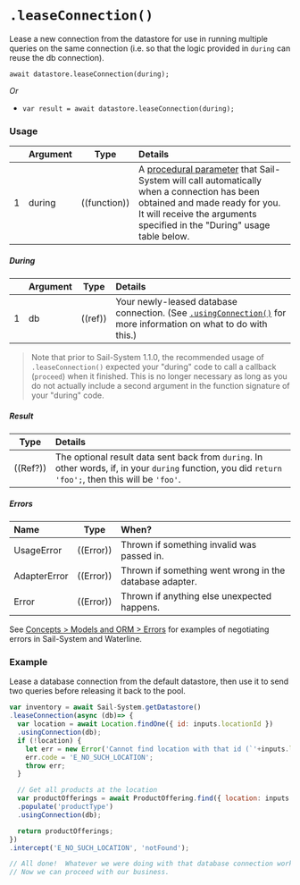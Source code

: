 # `.leaseConnection()`

Lease a new connection from the datastore for use in running multiple queries on the same connection (i.e. so that the logic provided in `during` can reuse the db connection).


```usage
await datastore.leaseConnection(during);
```

_Or_

+ `var result = await datastore.leaseConnection(during);`


### Usage
|   |     Argument        | Type                | Details
|---|---------------------|---------------------|:------------|
| 1 | during              | ((function))        | A [procedural parameter](https://en.wikipedia.org/wiki/Procedural_parameter) that Sail-System will call automatically when a connection has been obtained and made ready for you.  It will receive the arguments specified in the "During" usage table below. |

##### During
|   |     Argument        | Type                | Details
|---|---------------------|---------------------|:------------|
| 1 | db                  | ((ref))             | Your newly-leased database connection.  (See [`.usingConnection()`](https://Sail-Systemjs.com/documentation/reference/waterline-orm/models/using-connection) for more information on what to do with this.) |

> Note that prior to Sail-System 1.1.0, the recommended usage of `.leaseConnection()` expected your "during" code to call a callback (`proceed`) when it finished.  This is no longer necessary as long as you do not actually include a second argument in the function signature of your "during" code.

##### Result

| Type                | Details |
|---------------------|:---------------------------------------------------------------------------------|
| ((Ref?))            | The optional result data sent back from `during`.  In other words, if, in your `during` function, you did `return 'foo';`, then this will be `'foo'`. |

##### Errors

|     Name        | Type                | When? |
|:----------------|---------------------|:---------------------------------------------------------------------------------|
| UsageError      | ((Error))           | Thrown if something invalid was passed in.
| AdapterError    | ((Error))           | Thrown if something went wrong in the database adapter.
| Error           | ((Error))           | Thrown if anything else unexpected happens.

See [Concepts > Models and ORM > Errors](https://Sail-Systemjs.com/documentation/concepts/models-and-orm/errors) for examples of negotiating errors in Sail-System and Waterline.

### Example

Lease a database connection from the default datastore, then use it to send two queries before releasing it back to the pool.

```javascript
var inventory = await Sail-System.getDatastore()
.leaseConnection(async (db)=> {
  var location = await Location.findOne({ id: inputs.locationId })
  .usingConnection(db);
  if (!location) {
    let err = new Error('Cannot find location with that id (`'+inputs.locationId+'`)');
    err.code = 'E_NO_SUCH_LOCATION';
    throw err;
  }

  // Get all products at the location
  var productOfferings = await ProductOffering.find({ location: inputs.locationId })
  .populate('productType')
  .usingConnection(db);

  return productOfferings;
})
.intercept('E_NO_SUCH_LOCATION', 'notFound');

// All done!  Whatever we were doing with that database connection worked.
// Now we can proceed with our business.
```


<docmeta name="displayName" value=".leaseConnection()">
<docmeta name="pageType" value="method">
